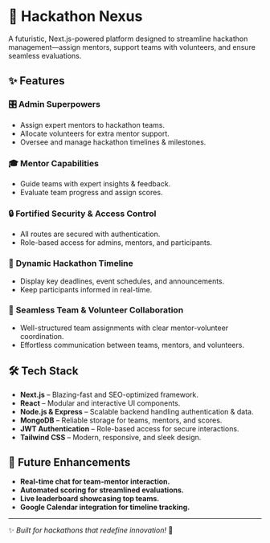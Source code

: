 # 🚀 Hackathon Nexus

A futuristic, Next.js-powered platform designed to streamline hackathon management—assign mentors, support teams with volunteers, and ensure seamless evaluations.

## ✨ Features

### 🎛 **Admin Superpowers**

- Assign expert mentors to hackathon teams.
- Allocate volunteers for extra mentor support.
- Oversee and manage hackathon timelines & milestones.

### 🎓 **Mentor Capabilities**

- Guide teams with expert insights & feedback.
- Evaluate team progress and assign scores.

### 🔒 **Fortified Security & Access Control**

- All routes are secured with authentication.
- Role-based access for admins, mentors, and participants.

### 📅 **Dynamic Hackathon Timeline**

- Display key deadlines, event schedules, and announcements.
- Keep participants informed in real-time.

### 🤝 **Seamless Team & Volunteer Collaboration**

- Well-structured team assignments with clear mentor-volunteer coordination.
- Effortless communication between teams, mentors, and volunteers.

## 🛠 Tech Stack

- **Next.js** – Blazing-fast and SEO-optimized framework.
- **React** – Modular and interactive UI components.
- **Node.js & Express** – Scalable backend handling authentication & data.
- **MongoDB** – Reliable storage for teams, mentors, and scores.
- **JWT Authentication** – Role-based access for secure interactions.
- **Tailwind CSS** – Modern, responsive, and sleek design.

## 🚀 Future Enhancements

- **Real-time chat for team-mentor interaction.**
- **Automated scoring for streamlined evaluations.**
- **Live leaderboard showcasing top teams.**
- **Google Calendar integration for timeline tracking.**

---
✨ *Built for hackathons that redefine innovation!* 🚀

